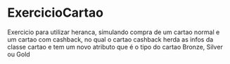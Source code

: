 # ExercicioCartao
Exercicio para utilizar heranca, simulando compra de um cartao normal e um cartao com cashback, no qual o cartao cashback herda as infos da classe cartao e tem um novo atributo que é o tipo do cartao Bronze, Silver ou Gold
